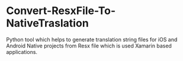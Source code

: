 # Convert-ResxFile-To-NativeTraslation
Python tool which helps to generate translation string files for iOS and Android Native projects from Resx file which is used Xamarin based applications.
